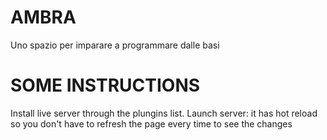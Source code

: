 # AMBRA

Uno spazio per imparare a programmare dalle basi

# SOME INSTRUCTIONS

Install live server through the plungins list.
Launch server: it has hot reload so you don't have to refresh the page every time to see the changes
